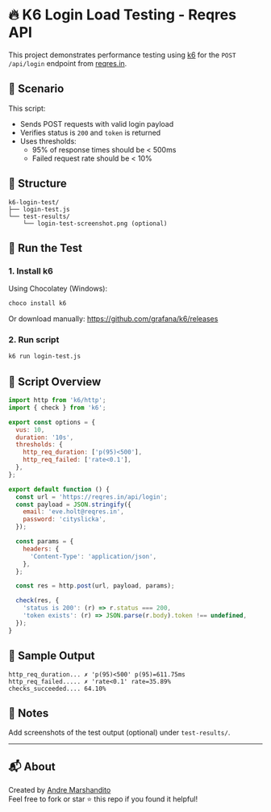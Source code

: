 # 🔥 K6 Login Load Testing - Reqres API

This project demonstrates performance testing using [k6](https://k6.io) for the `POST /api/login` endpoint from [reqres.in](https://reqres.in).

## 📌 Scenario
This script:
- Sends POST requests with valid login payload
- Verifies status is `200` and `token` is returned
- Uses thresholds:
  - 95% of response times should be < 500ms
  - Failed request rate should be < 10%

## 📁 Structure
```
k6-login-test/
├── login-test.js
└── test-results/
    └── login-test-screenshot.png (optional)
```

## 🧪 Run the Test

### 1. Install k6  
Using Chocolatey (Windows):
```bash
choco install k6
```
Or download manually: https://github.com/grafana/k6/releases

### 2. Run script
```bash
k6 run login-test.js
```

## 📄 Script Overview

```js
import http from 'k6/http';
import { check } from 'k6';

export const options = {
  vus: 10,
  duration: '10s',
  thresholds: {
    http_req_duration: ['p(95)<500'],
    http_req_failed: ['rate<0.1'],
  },
};

export default function () {
  const url = 'https://reqres.in/api/login';
  const payload = JSON.stringify({
    email: 'eve.holt@reqres.in',
    password: 'cityslicka',
  });

  const params = {
    headers: {
      'Content-Type': 'application/json',
    },
  };

  const res = http.post(url, payload, params);

  check(res, {
    'status is 200': (r) => r.status === 200,
    'token exists': (r) => JSON.parse(r.body).token !== undefined,
  });
}
```

## 🧾 Sample Output

```
http_req_duration... ✗ 'p(95)<500' p(95)=611.75ms
http_req_failed..... ✗ 'rate<0.1' rate=35.89%
checks_succeeded.... 64.10%
```

## 📸 Notes
Add screenshots of the test output (optional) under `test-results/`.

---

## 📬 About

Created by [Andre Marshandito](https://www.linkedin.com/in/andre-marshandito/)  
Feel free to fork or star ⭐ this repo if you found it helpful!

